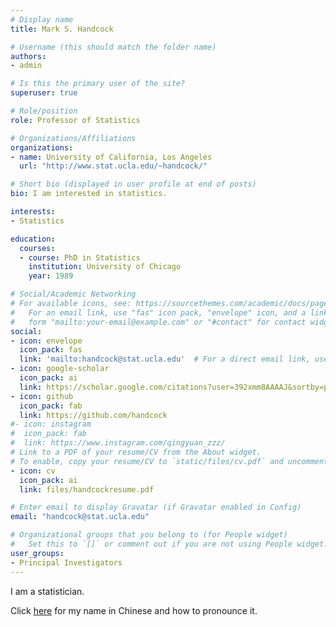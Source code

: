 ```yaml
---
# Display name
title: Mark S. Handcock

# Username (this should match the folder name)
authors:
- admin

# Is this the primary user of the site?
superuser: true

# Role/position
role: Professor of Statistics

# Organizations/Affiliations
organizations:
- name: University of California, Los Angeles
  url: "http://www.stat.ucla.edu/~handcock/"

# Short bio (displayed in user profile at end of posts)
bio: I am interested in statistics.

interests:
- Statistics

education:
  courses:
  - course: PhD in Statistics
    institution: University of Chicago
    year: 1989

# Social/Academic Networking
# For available icons, see: https://sourcethemes.com/academic/docs/page-builder/#icons
#   For an email link, use "fas" icon pack, "envelope" icon, and a link in the
#   form "mailto:your-email@example.com" or "#contact" for contact widget.
social:
- icon: envelope
  icon_pack: fas
  link: 'mailto:handcock@stat.ucla.edu'  # For a direct email link, use "mailto:test@example.org".
- icon: google-scholar
  icon_pack: ai
  link: https://scholar.google.com/citations?user=392xmm8AAAAJ&sortby=pubdate
- icon: github
  icon_pack: fab
  link: https://github.com/handcock
#- icon: instagram
#  icon_pack: fab
#  link: https://www.instagram.com/qingyuan_zzz/
# Link to a PDF of your resume/CV from the About widget.
# To enable, copy your resume/CV to `static/files/cv.pdf` and uncomment the lines below.
- icon: cv
  icon_pack: ai
  link: files/handcockresume.pdf

# Enter email to display Gravatar (if Gravatar enabled in Config)
email: "handcock@stat.ucla.edu"

# Organizational groups that you belong to (for People widget)
#   Set this to `[]` or comment out if you are not using People widget.
user_groups:
- Principal Investigators
---
```


I am a statistician.

Click [here](https://translate.google.co.uk/?sl=auto&tl=en&text=%E8%B5%B5%E5%8D%BF%E5%85%83&op=translate) for my name in Chinese and how to pronounce it.
